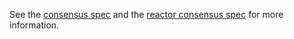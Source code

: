 See the [consensus spec](https://github.com/tendermint/classic/tree/master/docs/spec/consensus) and the [reactor consensus spec](https://github.com/tendermint/classic/tree/master/docs/spec/reactors/consensus) for more information.
